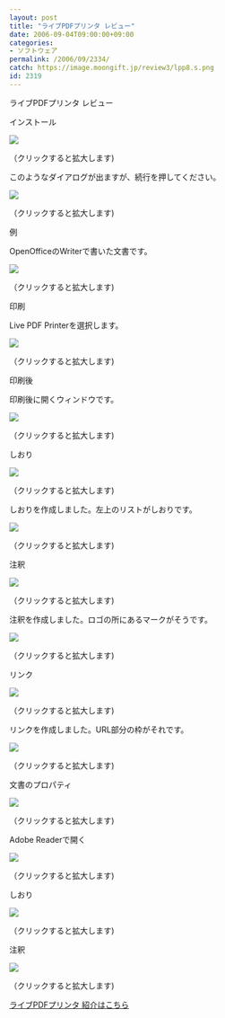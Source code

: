 ```yaml
---
layout: post
title: "ライブPDFプリンタ レビュー"
date: 2006-09-04T09:00:00+09:00
categories:
- ソフトウェア
permalink: /2006/09/2334/
catch: https://image.moongift.jp/review3/lpp8.s.png
id: 2319
---
```

ライブPDFプリンタ レビュー  
<!--more-->

インストール

  

[![](https://image.moongift.jp/review3/lpp1.s.png)](https://image.moongift.jp/review3/lpp1.png)  
  
（クリックすると拡大します)

  

このようなダイアログが出ますが、続行を押してください。

  

[![](https://image.moongift.jp/review3/lpp2.s.png)](https://image.moongift.jp/review3/lpp2.png)  
  
（クリックすると拡大します)

  

例

  

OpenOfficeのWriterで書いた文書です。

  

[![](https://image.moongift.jp/review3/lpp3.s.png)](https://image.moongift.jp/review3/lpp3.png)  
  
（クリックすると拡大します)

  

印刷

  

Live PDF Printerを選択します。

  

[![](https://image.moongift.jp/review3/lpp4.s.png)](https://image.moongift.jp/review3/lpp4.png)  
  
（クリックすると拡大します)

  

印刷後

  

印刷後に開くウィンドウです。

  

[![](https://image.moongift.jp/review3/lpp5.s.png)](https://image.moongift.jp/review3/lpp5.png)  
  
（クリックすると拡大します)

  

しおり

  

[![](https://image.moongift.jp/review3/lpp6.s.png)](https://image.moongift.jp/review3/lpp6.png)  
  
（クリックすると拡大します)

  

しおりを作成しました。左上のリストがしおりです。

  

[![](https://image.moongift.jp/review3/lpp7.s.png)](https://image.moongift.jp/review3/lpp7.png)  
  
（クリックすると拡大します)

  

注釈

  

[![](https://image.moongift.jp/review3/lpp8.s.png)](https://image.moongift.jp/review3/lpp8.png)  
  
（クリックすると拡大します)

  

注釈を作成しました。ロゴの所にあるマークがそうです。

  

[![](https://image.moongift.jp/review3/lpp9.s.png)](https://image.moongift.jp/review3/lpp9.png)  
  
（クリックすると拡大します)

  

リンク

  

[![](https://image.moongift.jp/review3/lpp10.s.png)](https://image.moongift.jp/review3/lpp10.png)  
  
（クリックすると拡大します)

  

リンクを作成しました。URL部分の枠がそれです。

  

[![](https://image.moongift.jp/review3/lpp11.s.png)](https://image.moongift.jp/review3/lpp11.png)  
  
（クリックすると拡大します)

  

文書のプロパティ

  

[![](https://image.moongift.jp/review3/lpp12.s.png)](https://image.moongift.jp/review3/lpp12.png)  
  
（クリックすると拡大します)

  

Adobe Readerで開く

  

[![](https://image.moongift.jp/review3/lpp13.s.png)](https://image.moongift.jp/review3/lpp13.png)  
  
（クリックすると拡大します)

  

しおり

  

[![](https://image.moongift.jp/review3/lpp14.s.png)](https://image.moongift.jp/review3/lpp14.png)  
  
（クリックすると拡大します)

  

注釈

  

[![](https://image.moongift.jp/review3/lpp15.s.png)](https://image.moongift.jp/review3/lpp15.png)  
  
（クリックすると拡大します)

  

[ライブPDFプリンタ 紹介はこちら](http://fw.moongift.jp/intro/i-2333.html)

